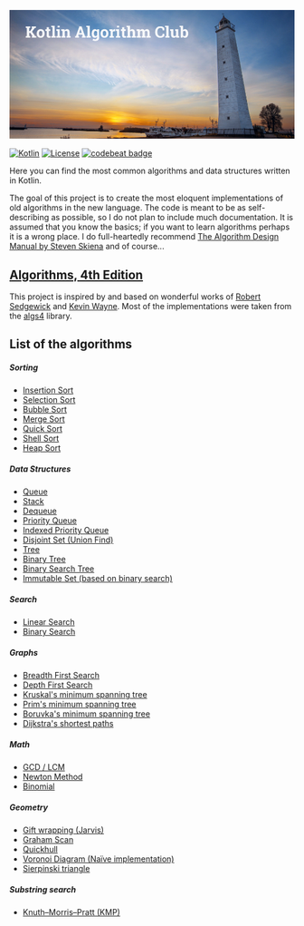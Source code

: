![alt text](kotlin-algorithm-club.png "Logo Title Text 1")

[![Kotlin](https://img.shields.io/badge/kotlin-1.2.41-blue.svg)](http://kotlinlang.org)
[![License](https://img.shields.io/github/license/bmaslakov/kotlin-algorithm-club.svg)](LICENSE)
[![codebeat badge](https://codebeat.co/badges/9a90c6ce-eb29-4cd3-9e92-ed64181784dc)](https://codebeat.co/projects/github-com-bmaslakov-kotlin-algorithm-club-master)

Here you can find the most common algorithms and data structures written in Kotlin.

The goal of this project is to create the most eloquent implementations of old algorithms in the new language. The code is meant to be as self-describing as possible, so I do not plan to include much documentation. It is assumed that you know the basics; if you want to learn algorithms perhaps it is a wrong place. I do full-heartedly recommend [The Algorithm Design Manual by Steven Skiena](https://www.amazon.com/Algorithm-Design-Manual-Steven-Skiena/dp/1848000693) and of course...
 
## [Algorithms, 4th Edition](http://algs4.cs.princeton.edu/home/)

This project is inspired by and based on wonderful works of [Robert Sedgewick](http://www.cs.princeton.edu/~rs/) and [Kevin Wayne](http://www.cs.princeton.edu/~wayne/contact/). Most of the implementations were taken from the [algs4](https://github.com/kevin-wayne/algs4) library.

## List of the algorithms

##### Sorting

- [Insertion Sort](src/main/io/uuddlrlrba/ktalgs/sorts/InsertionSort.kt)
- [Selection Sort](src/main/io/uuddlrlrba/ktalgs/sorts/SelectionSort.kt)
- [Bubble Sort](src/main/io/uuddlrlrba/ktalgs/sorts/BubbleSort.kt)
- [Merge Sort](src/main/io/uuddlrlrba/ktalgs/sorts/MergeSort.kt)
- [Quick Sort](src/main/io/uuddlrlrba/ktalgs/sorts/QuickSort.kt)
- [Shell Sort](src/main/io/uuddlrlrba/ktalgs/sorts/ShellSort.kt)
- [Heap Sort](src/main/io/uuddlrlrba/ktalgs/sorts/HeapSort.kt)

##### Data Structures

- [Queue](src/main/io/uuddlrlrba/ktalgs/datastructures/Queue.kt)
- [Stack](src/main/io/uuddlrlrba/ktalgs/datastructures/Stack.kt)
- [Dequeue](src/main/io/uuddlrlrba/ktalgs/datastructures/Dequeue.kt)
- [Priority Queue](src/main/io/uuddlrlrba/ktalgs/datastructures/PriorityQueue.kt)
- [Indexed Priority Queue](src/main/io/uuddlrlrba/ktalgs/datastructures/IndexedPriorityQueue.kt)
- [Disjoint Set (Union Find)](src/main/io/uuddlrlrba/ktalgs/datastructures/DisjointSet.kt)
- [Tree](src/main/io/uuddlrlrba/ktalgs/datastructures/tree/Tree.kt)
- [Binary Tree](src/main/io/uuddlrlrba/ktalgs/datastructures/tree/BinaryTree.kt)
- [Binary Search Tree](src/main/io/uuddlrlrba/ktalgs/datastructures/tree/BinarySearchTree.kt)
- [Immutable Set (based on binary search)](src/main/io/uuddlrlrba/ktalgs/datastructures/tree/ImmutableSet.kt)

##### Search

- [Linear Search](src/main/io/uuddlrlrba/ktalgs/search/LinearSearch.kt)
- [Binary Search](src/main/io/uuddlrlrba/ktalgs/search/BinarySearch.kt)

##### Graphs

- [Breadth First Search](src/main/io/uuddlrlrba/ktalgs/graphs/BFS.kt)
- [Depth First Search](src/main/io/uuddlrlrba/ktalgs/graphs/DFS.kt)
- [Kruskal's minimum spanning tree](src/main/io/uuddlrlrba/ktalgs/graphs/undirected/weighted/KruskalMST.kt)
- [Prim's minimum spanning tree](src/main/io/uuddlrlrba/ktalgs/graphs/undirected/weighted/PrimMST.kt)
- [Boruvka's minimum spanning tree](src/main/io/uuddlrlrba/ktalgs/graphs/undirected/weighted/BoruvkaMST.kt)
- [Dijkstra's shortest paths](src/main/io/uuddlrlrba/ktalgs/graphs/directed/weighted/Dijkstra.kt)

##### Math

- [GCD / LCM](src/main/io/uuddlrlrba/ktalgs/math/Gcd.kt)
- [Newton Method](src/main/io/uuddlrlrba/ktalgs/math/NewtonMethod.kt)
- [Binomial](src/main/io/uuddlrlrba/ktalgs/math/Binomial.kt)

##### Geometry

- [Gift wrapping (Jarvis)](src/main/io/uuddlrlrba/ktalgs/geometry/convexhull/GiftWrapping.kt)
- [Graham Scan](src/main/io/uuddlrlrba/ktalgs/geometry/convexhull/GrahamScan.kt)
- [Quickhull](src/main/io/uuddlrlrba/ktalgs/geometry/convexhull/Quickhull.kt)
- [Voronoi Diagram (Naïve implementation)](src/main/io/uuddlrlrba/ktalgs/geometry/Voronoi.kt)
- [Sierpinski triangle](src/main/io/uuddlrlrba/ktalgs/geometry/SierpinskiTriangle.kt)

##### Substring search

- [Knuth–Morris–Pratt (KMP)](src/main/io/uuddlrlrba/ktalgs/substring/KMP.kt)
